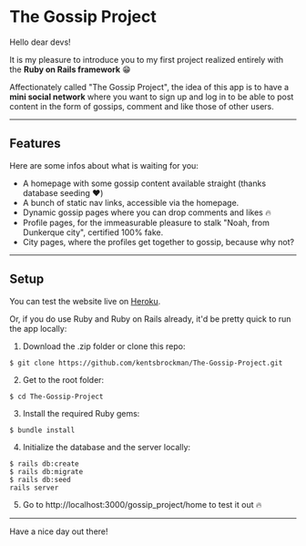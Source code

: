 # The Gossip Project

Hello dear devs!

It is my pleasure to introduce you to my first project realized entirely with the **Ruby on Rails framework** 😁

Affectionately called "The Gossip Project", the idea of this app is to have a **mini social network** where you want to sign up and log in to be able to post content in the form of gossips, comment and like those of other users.

---

## Features

Here are some infos about what is waiting for you:

- A homepage with some gossip content available straight (thanks database seeding ❤️)
- A bunch of static nav links, accessible via the homepage.
- Dynamic gossip pages where you can drop comments and likes 🔥
- Profile pages, for the immeasurable pleasure to stalk "Noah, from Dunkerque city", certified 100% fake.
- City pages, where the profiles get together to gossip, because why not?

---

## Setup

You can test the website live on [Heroku](https://kents-gossip-project.herokuapp.com/).

Or, if you do use Ruby and Ruby on Rails already, it'd be pretty quick to run the app locally:

1. Download the .zip folder or clone this repo:
```
$ git clone https://github.com/kentsbrockman/The-Gossip-Project.git
```

2. Get to the root folder:
```
$ cd The-Gossip-Project
``` 

3. Install the required Ruby gems:
```
$ bundle install
```

4. Initialize the database and the server locally: 
```
$ rails db:create
$ rails db:migrate
$ rails db:seed
rails server
```

5. Go to http://localhost:3000/gossip_project/home to test it out 🔥

---

Have a nice day out there!
